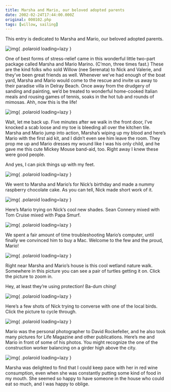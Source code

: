 ```yaml
---
title: Marsha and Mario, our beloved adopted parents
date: 2002-02-24T17:44:00.000Z
original: 000102.php
tags: [willow, sailing]
---
```


This entry is dedicated to Marsha and Mario, our beloved adopted parents.

![img](./marsha-mario.jpg){ .polaroid loading=lazy }

One of best forms of stress-relief came in this wonderful little two-part package called Marsha and Mario Marino. (C’mon, three times fast.) These are the kind folks who sold Willow (nee Serenata) to Nick and Valerie, and they’ve been great friends as well. Whenever we’ve had enough of the boat yard, Marsha and Mario would come to the rescue and invite us away to their paradise villa in Delray Beach. Once away from the drudgery of sanding and painting, we’d be treated to wonderful home-cooked Italian meals and rousing games of tennis, soaks in the hot tub and rounds of mimosas. Ahh, now this is the life!

![img](./mickey-toe.jpg){ .polaroid loading=lazy }

Wait, let me back up. Five minutes after we walk in the front door, I’ve knocked a scab loose and my toe is bleeding all over the kitchen tile. Marsha and Mario jump into action, Marsha’s wiping up my blood and here’s Mario with the first aid kit, and I didn’t even see him leave the room. They prop me up and Mario dresses my wound like I was his only child, and he gave me this cute Mickey Mouse band-aid, too. Right away I knew these were good people.

And yes, I can pick things up with my feet.

![img](./nick-bday-knife.jpg){ .polaroid loading=lazy }

We went to Marsha and Mario’s for Nick’s birthday and made a nummy raspberry chocolate cake. As you can tell, Nick made short work of it.

![img](./mario-shades.jpg){ .polaroid loading=lazy }

Here’s Mario trying on Nick’s cool new shades. Sean Connery mixed with Tom Cruise mixed with Papa Smurf.

![img](./nick-mario.jpg){ .polaroid loading=lazy }

We spent a fair amount of time troubleshooting Mario’s computer, until finally we convinced him to buy a Mac. Welcome to the few and the proud, Mario!

![img](./turtles-0.jpg){ .polaroid loading=lazy }

Right near Marsha and Mario’s house is this cool wetland nature walk. Somewhere in this picture you can see a pair of turtles getting it on. Click the picture to zoom in.

Hey, at least they’re using protection! Ba-dum ching!

![img](./nickbird-0.jpg){ .polaroid loading=lazy }

Here’s a few shots of Nick trying to converse with one of the local birds. Click the picture to cycle through.

![img](./mario-pascal.jpg){ .polaroid loading=lazy }

Mario was the personal photographer to David Rockefeller, and he also took many pictures for Life Magazine and other publications. Here’s me and Mario in front of some of his photos. You might recognize the one of the construction worker balancing on a girder high above the city.

![img](./pascal-marsha.jpg){ .polaroid loading=lazy }

Marsha was delighted to find that I could keep pace with her in red wine consumption, even when she was constantly putting some kind of food in my mouth. She seemed so happy to have someone in the house who could eat so much, and I was happy to oblige.
